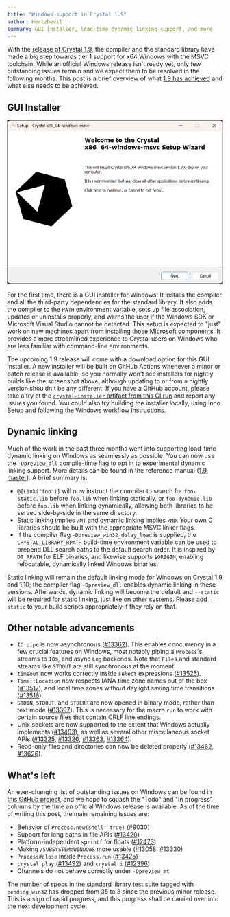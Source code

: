 ```yaml
---
title: "Windows support in Crystal 1.9"
author: HertzDevil
summary: GUI installer, load-time dynamic linking support, and more
---
```


With the [release of Crystal 1.9](/2023/07/11/1.9.0-released), the compiler and the standard library have made a big step towards tier 1 support for x64 Windows with the MSVC toolchain. While an official Windows release isn't ready yet, only few outstanding issues remain and we expect them to be resolved in the following months. This post is a brief overview of what [1.9 has achieved](https://github.com/crystal-lang/crystal/pulls?q=is%3Apr+milestone%3A1.9.0+is%3Aclosed+label%3Aplatform%3Awindows) and what else needs to be achieved.

## GUI Installer

![installer](/assets/blog/2023-07-06-windows-installer.png)

For the first time, there is a GUI installer for Windows! It installs the compiler and all the third-party dependencies for the standard library. It also adds the compiler to the `PATH` environment variable, sets up file association, updates or uninstalls properly, and warns the user if the Windows SDK or Microsoft Visual Studio cannot be detected. This setup is expected to "just" work on new machines apart from installing those Microsoft components. It provides a more streamlined experience to Crystal users on Windows who are less familiar with command-line environments.

The upcoming 1.9 release will come with a download option for this GUI installer. A new installer will be built on GitHub Actions whenever a minor or patch release is available, so you normally won't see installers for nightly builds like the screenshot above, although updating to or from a nightly version shouldn't be any different. If you have a GitHub account, please take a try at the [`crystal-installer` artifact from this CI run](https://github.com/crystal-lang/crystal/actions/runs/5435802346) and report any issues you found. You could also try building the installer locally, using Inno Setup and following the Windows workflow instructions.

## Dynamic linking

Much of the work in the past three months went into supporting load-time dynamic linking on Windows as seamlessly as possible. You can now use the `-Dpreview_dll` compile-time flag to opt in to experimental dynamic linking support. More details can be found in the reference manual ([1.9](https://crystal-lang.org/reference/1.9/guides/static_linking.html), [master](https://crystal-lang.org/reference/master/guides/static_linking.html)). A brief summary is:

* `@[Link("foo")]` will now instruct the compiler to search for `foo-static.lib` before `foo.lib` when linking statically, or `foo-dynamic.lib` before `foo.lib` when linking dynamically, allowing both libraries to be served side-by-side in the same directory.
* Static linking implies `/MT` and dynamic linking implies `/MD`. Your own C libraries should be built with the appropriate MSVC linker flags.
* If the compiler flag `-Dpreview_win32_delay_load` is supplied, the `CRYSTAL_LIBRARY_RPATH` build-time environment variable can be used to prepend DLL search paths to the default search order. It is inspired by `DT_RPATH` for ELF binaries, and likewise supports `$ORIGIN`, enabling relocatable, dynamically linked Windows binaries.

Static linking will remain the default linking mode for Windows on Crystal 1.9 and 1.10; the compiler flag `-Dpreview_dll` enables dynamic linking in these versions. Afterwards, dynamic linking will become the default and `--static` will be required for static linking, just like on other systems. Please add `--static` to your build scripts appropriately if they rely on that.

## Other notable advancements


* `IO.pipe` is now asynchronous ([#13362](https://github.com/crystal-lang/crystal/pull/13362)). This enables concurrency in a few crucial features on Windows, most notably piping a `Process`'s streams to `IO`s, and async `Log` backends. Note that `File`s and standard streams like `STDOUT` are still synchronous at the moment.
* `timeout` now works correctly inside `select` expressions ([#13525](https://github.com/crystal-lang/crystal/pull/13525)).
* `Time::Location` now respects IANA time zone names out of the box ([#13517](https://github.com/crystal-lang/crystal/pull/13517)), and local time zones without daylight saving time transitions ([#13516](https://github.com/crystal-lang/crystal/pull/13516)).
* `STDIN`, `STDOUT`, and `STDERR` are now opened in binary mode, rather than text mode ([#13397](https://github.com/crystal-lang/crystal/pull/13397)). This is necessary for the macro `run` to work with certain source files that contain CRLF line endings.
* Unix sockets are now supported to the extent that Windows actually implements ([#13493](https://github.com/crystal-lang/crystal/pull/13493)), as well as several other miscellaneous socket APIs ([#13325](https://github.com/crystal-lang/crystal/pull/13325), [#13326](https://github.com/crystal-lang/crystal/pull/13326), [#13363](https://github.com/crystal-lang/crystal/pull/13363), [#13364](https://github.com/crystal-lang/crystal/pull/13364)).
* Read-only files and directories can now be deleted properly ([#13462](https://github.com/crystal-lang/crystal/pull/13462), [#13626](https://github.com/crystal-lang/crystal/pull/13626)).

## What's left

An ever-changing list of outstanding issues on Windows can be found in [this GitHub project](https://github.com/orgs/crystal-lang/projects/11), and we hope to squash the "Todo" and "In progress" columns by the time an official Windows release is available. As of the time of writing this post, the main remaining issues are:

* Behavior of `Process.new(shell: true)` ([#9030](https://github.com/crystal-lang/crystal/issues/9030))
* Support for long paths in file APIs ([#13420](https://github.com/crystal-lang/crystal/issues/13420))
* Platform-independent `sprintf` for floats ([#12473](https://github.com/crystal-lang/crystal/pull/12473))
* Making `/SUBSYSTEM:WINDOWS` more usable ([#13058](https://github.com/crystal-lang/crystal/issues/13058), [#13330](https://github.com/crystal-lang/crystal/issues/13330))
* `Process#close` inside `Process.run` ([#13425](https://github.com/crystal-lang/crystal/issues/13425))
* `crystal play` ([#13492](https://github.com/crystal-lang/crystal/issues/13492)) and `crystal i` ([#12396](https://github.com/crystal-lang/crystal/issues/12396))
* Channels do not behave correctly under `-Dpreview_mt`

The number of specs in the standard library test suite tagged with `pending_win32` has dropped from 35 to 8 since the previous minor release. This is a sign of rapid progress, and this progress shall be carried over into the next development cycle.
